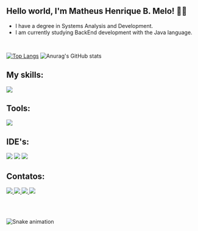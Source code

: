 ## Hello world, I'm Matheus Henrique B. Melo! :fist_right::fist_left:
- I have a degree in Systems Analysis and Development. 
- I am currently studying BackEnd development with the Java language.
<br>

[![Top Langs](https://github-readme-stats.vercel.app/api/top-langs/?username=matheushbmelo&layout=compact&theme=dracula)](https://github.com/anuraghazra/github-readme-stats)
![Anurag's GitHub stats](https://github-readme-stats.vercel.app/api?username=matheushbmelo&show_icons=true&theme=dracula)

## My skills:
<div align="left">
<img src="https://img.shields.io/badge/java-intermediário-%23ED8B00.svg?style=for-the-badge&logo=Java&logoColor=white"/>
</div>

## Tools:

<div align="left">
  <img src="https://img.shields.io/badge/git-%23F05033.svg?style=for-the-badge&logo=git&logoColor=white"/>
</div>
  
  
## IDE's:

<div align="left">
  <img src="https://img.shields.io/badge/IntelliJIDEA-000000.svg?style=for-the-badge&logo=intellij-idea&logoColor=white"/>
  <img src="https://img.shields.io/badge/Eclipse-FE7A16.svg?style=for-the-badge&logo=Eclipse&logoColor=white"/>
  <img src="https://img.shields.io/badge/Visual_Studio_Code-0078D4?style=for-the-badge&logo=visual%20studio%20code&logoColor=white"/>
</div>
  
## Contatos:

<div align="left">
<a href="https://www.linkedin.com/in/matheushbmelo" alt="Linkedin">
    <img src="https://img.shields.io/badge/LinkedIn-0077B5?style=for-the-badge&logo=linkedin&logoColor=white"/>
  </a>
  
<a href="mailto:matheushbmelo@gmail.com" alt="Gmail">
    <img src="https://img.shields.io/badge/Gmail-D14836?style=for-the-badge&logo=gmail&logoColor=white"/>
  </a>

<a href="https://github.com/MatheusHBMelo" alt="GitHub">
  <img src="https://img.shields.io/badge/GitHub-100000?style=for-the-badge&logo=github&logoColor=white"/>
  </a>
  
<a href="https://dev.to/matheushbmelo" alt="DevTo">
  <img src="https://img.shields.io/badge/dev.to-100000?style=for-the-badge&logo=dev.to&logoColor=white"/>
  </a>
</div>

<br></br>

![Snake animation](https://github.com/MatheusHBMelo/MatheusHBMelo/blob/output/github-contribution-grid-snake.svg)
